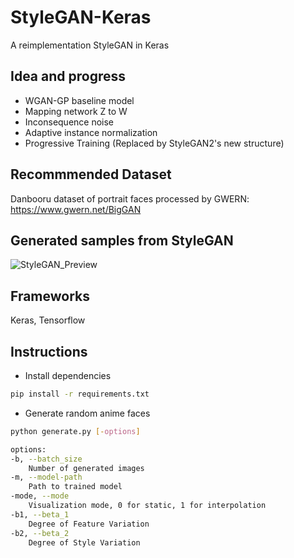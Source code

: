 # StyleGAN-Keras
A reimplementation StyleGAN in Keras

## Idea and progress
+ WGAN-GP baseline model
+ Mapping network Z to W
+ Inconsequence noise
+ Adaptive instance normalization
+ Progressive Training (Replaced by StyleGAN2's new structure)

## Recommmended Dataset
Danbooru dataset of portrait faces processed by GWERN: https://www.gwern.net/BigGAN

## Generated samples from StyleGAN
![StyleGAN_Preview](https://raw.githubusercontent.com/akn0717/Anime-Character-Face-Generator-Keras/master/StyleGANPreview.jpg)

## Frameworks
Keras, Tensorflow

## Instructions

- Install dependencies
```bash
pip install -r requirements.txt
```

- Generate random anime faces
```bash
python generate.py [-options]

options:
-b, --batch_size
    Number of generated images
-m, --model-path
    Path to trained model
-mode, --mode
    Visualization mode, 0 for static, 1 for interpolation
-b1, --beta_1
    Degree of Feature Variation
-b2, --beta_2
    Degree of Style Variation
```

